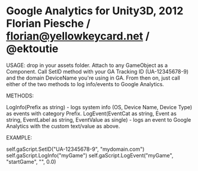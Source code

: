 # Google Analytics for Unity3D, 2012 Florian Piesche / florian@yellowkeycard.net / @ektoutie

USAGE: drop in your assets folder. Attach to any GameObject as a Component.
   Call SetID method with your GA Tracking ID (UA-12345678-9) and the domain DeviceName
   you're using in GA. From then on, just call either of the two methods to log info/events
   to Google Analytics.


METHODS:

  LogInfo(Prefix as string)
      - logs system info (OS, Device Name, Device Type) as events with category Prefix.
  LogEvent(EventCat as string, Event as string, EventLabel as string, EventValue as single)
      - logs an event to Google Analytics with the custom text/value as above.


EXAMPLE:

  self.gaScript.SetID("UA-12345678-9", "mydomain.com")
  self.gaScript.LogInfo("myGame")
  self.gaScript.LogEvent("myGame", "startGame", "", 0.0)
  
